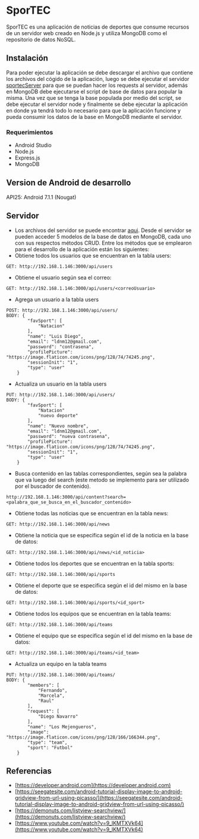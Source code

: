 # SporTEC 
SporTEC es una aplicación de noticias de deportes que consume recursos
de un servidor web creado en Node.js y utiliza MongoDB como el repositorio de datos
NoSQL.

## Instalación
Para poder ejecutar la aplicación se debe descargar el archivo que contiene  los archivos del cógido 
de la aplicación, luego se debe ejecutar el servidor [sportecServer](https://github.com/diegonm12/SOA/tree/master/SportecServer)
para que se puedan hacer los requests al servidor, además en MongoDB debe ejecutarse el script de base de datos para popular la misma.
Una vez que se tenga la base populada por medio del script, se debe ejecutar el servidor node y finalmente se
debe ejecutar la aplicación en donde ya tendrá todo lo necesario para que la aplicación funcione y pueda consumir 
los datos de la base en MongoDB mediante el servidor. 

### Requerimientos
* Android Studio
* Node.js
* Express.js
* MongoDB


## Version de Android de desarrollo
API25: Android 7.1.1 (Nougat)

## Servidor
* Los archivos del servidor se puede encontrar [aqui](https://github.com/diegonm12/SOA/tree/master/SportecServer).
Desde el servidor se pueden acceder 5 modelos de la base de datos en MongoDB, cada uno con sus respectos métodos CRUD. Entre los métodos que se emplearon para el desarrollo de la aplicación están los siguientes:
* Obtiene todos los usuarios que se encuentran en la tabla users:
```
GET: http://192.168.1.146:3000/api/users
```

* Obtiene el usuario según sea el correo:
```
GET: http://192.168.1.146:3000/api/users/<correoUsuario>
```

* Agrega un usuario a la tabla users
```
POST: http://192.168.1.146:3000/api/users/
BODY: {
		"favSport": [
			"Natacion"
		],
		"name": "Luis Diego",
		"email": "ldnm12@gmail.com",
		"password": "contrasena",
		"profilePicture": "https://image.flaticon.com/icons/png/128/74/74245.png",
		"sessionInit": "1",
		"type": "user"
	}
```

* Actualiza un usuario en la tabla users
```
PUT: http://192.168.1.146:3000/api/users/
BODY: {
		"favSport": [
			"Natacion"
			"nuevo deporte"
		],
		"name": "Nuevo nombre",
		"email": "ldnm12@gmail.com",
		"password": "nueva contrasena",
		"profilePicture": "https://image.flaticon.com/icons/png/128/74/74245.png",
		"sessionInit": "1",
		"type": "user"
	}
```

* Busca contenido en las tablas correspondientes, según sea la palabra que va luego del search (este metodo se implemento para ser utilizado por el buscador de contenido).
```
http://192.168.1.146:3000/api/content?search=<palabra_que_se_busca_en_el_buscador_contenido>
```
* Obtiene todas las noticias que se encuentran en la tabla news:
```
GET: http://192.168.1.146:3000/api/news
```

* Obtiene la noticia que se especifica según el id de la noticia en la base de datos:
```
GET: http://192.168.1.146:3000/api/news/<id_noticia>
```
* Obtiene todos los deportes que se encuentran en la tabla sports:
```
GET: http://192.168.1.146:3000/api/sports
```

* Obtiene el deporte que se especifica según el id del mismo en la base de datos:
```
GET: http://192.168.1.146:3000/api/sports/<id_sport>
```

* Obtiene todos los equipos que se encuentran en la tabla teams:
```
GET: http://192.168.1.146:3000/api/teams
```

* Obtiene el equipo que se especifica según el id del mismo en la base de datos:
```
GET: http://192.168.1.146:3000/api/teams/<id_team>
```

* Actualiza un equipo en la tabla teams
```
PUT: http://192.168.1.146:3000/api/teams/
BODY: {
		"members": [
			"Fernando",
			"Marcela",
			"Raul"
		],
		"request": [
			"Diego Navarro"
		],
		"name": "Los Mejengueros",
		"image": "https://image.flaticon.com/icons/png/128/166/166344.png",
		"type": "team",
		"sport": "Futbol"
	}
```

## Referencias
* [https://developer.android.com](https://developer.android.com)
* [https://seegatesite.com/android-tutorial-display-image-to-android-gridview-from-url-using-picasso/](https://seegatesite.com/android-tutorial-display-image-to-android-gridview-from-url-using-picasso/)
* [https://demonuts.com/listview-searchview/](https://demonuts.com/listview-searchview/)
* [https://www.youtube.com/watch?v=9_lKMTXVk64](https://www.youtube.com/watch?v=9_lKMTXVk64)	


